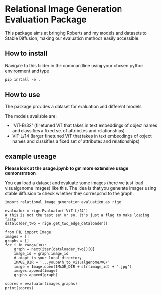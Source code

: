 # Relational Image Generation Evaluation Package

This package aims at bringing Roberts and my models and datasets to Stable Diffusion, making our evaluation methods easily accessible.

## How to install

Navigate to this folder in the commandline using your chosen python environment and type 

```
pip install -e .
```

## How to use

The package provides a dataset for evaluation and different models. 

The models available are:

* 'ViT-B/32' (finetuned ViT that takes in text embeddings of object names and classifies a fixed set of attributes and relationships)
* ViT-L/14 (larger finetuned ViT that takes in text embeddings of object names and classifies a fixed set of attributes and relationships)

## example useage

**Please look at the usage.ipynb to get more extensive usage demonstration**

You can load a dataset and evaluate some images (here we just load visualgenome images) like this. The idea is that you generate images using stable diffusion to check whether they correspond to the graph.

```
import relational_image_generation_evaluation as rige

evaluator = rige.Evaluator('ViT-L/14')
# this is not the test set or so. It's just a flag to make loading faster
dataloader_two = rige.get_two_edge_dataloader()

from PIL import Image
images = []
graphs = []
for i in range(10):
    graph = next(iter(dataloader_two))[0]
    image_id = graph.image_id
    # adapt to your local directory
    IMAGE_DIR = '...youpath_to_visualgenome/VG/'
    image = Image.open(IMAGE_DIR + str(image_id) + '.jpg')
    images.append(image)
    graphs.append(graph)

scores = evaluator(images,graphs)
print(scores)
```
